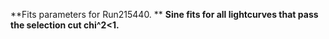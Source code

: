 **Fits parameters for Run215440. **
**Sine fits for all lightcurves that pass the selection cut chi^2<1.**
